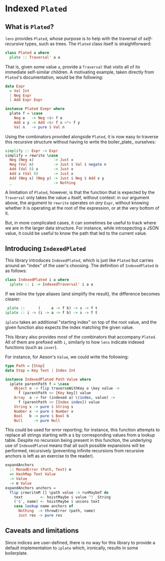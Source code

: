 # Indexed `Plated`

## What is `Plated`?

`lens` provides `Plated`, whose purpose is to help with the traversal of _self-recursive_ types, such as trees. The `Plated` class itself is straightforward:

```haskell
class Plated a where
  plate :: Traversal' a a
```

That is, given some value `a`, provide a `Traversal` that visits all of its immediate self-similar children. A motivating example, taken directly from `Plated`'s documentation, would be the following:

```haskell
data Expr
  = Val Int
  | Neg Expr
  | Add Expr Expr

instance Plated Exepr where
  plate f = \case
    Neg e   -> Neg <$> f e
    Add x y -> Add <$> f x <*> f y
    Val n   -> pure $ Val n
```

Using the combinators provided alongside `Plated`, it is now easy to traverse this recursive structure without having to write the boiler_plate_ ourselves:

```haskell
simplify :: Expr -> Expr
simplify = rewrite \case
  Neg (Neg x)         -> Just x
  Neg (Val n)         -> Just $ Val $ negate n
  Add (Val 0) x       -> Just x
  Add x (Val 0)       -> Just x
  Add (Neg x) (Neg y) -> Just $ Neg $ Add x y
  _                   -> Nothing
```

A limitation of `Plated`, however, is that the function that is expected by the `Traversal` only takes the value `a` itself, without context: in our argument above, the argument to `rewrite` operates on _any_ `Expr`, without knowing whether it is operating at the root of the expression, or at the very bottom of it.

But, in more complicated cases, it can sometimes be useful to track where we are in the larger data structure. For instance, while introspecting a JSON value, it could be useful to know the path that led to the current value.

## Introducing `IndexedPlated`

This library introduces `IndexedPlated`, which is just like `Plated` but carries around an "index" of the user's choosing. The definition of `IndexedPlated` is as follows:

```haskell
class IndexedPlated i a where
  iplate :: i -> IndexedTraversal' i a a
```

If we inline the type aliases (and simplify the result), the difference becomes clearer:

```haskell
 plate ::      (     a -> f b) -> s -> f t
iplate :: i -> (i -> a -> f b) -> s -> f t
```

`iplate` takes an additional "starting index" on top of the root value, and the given function also expects the index matching the given value.

This library also provides most of the combinators that accompany `Plated`. All of them are prefixed with `i`, similarly to how `lens` indicate indexed functions (such as `iover`).

For instance, for Aeson's `Value`, we could write the following:

```haskell
type Path = [Step]
data Step = Key Text | Index Int

instance IndexedPlated Path Value where
  iplate parentPath f = \case
    Object o -> flip traverseWithKey o \key value ->
      f (parentPath <> [Key key]) value
    Array  a -> for (indexed a) \(index, value) ->
      f (parentPath <> [Index index]) value
    String s -> pure $ String s
    Number x -> pure $ Number x
    Bool   b -> pure $ Bool b
    Null     -> pure Null
```

This could be used for error reporting; for instance, this function attempts to replace all strings starting with a `$` by corresponding values from a lookup table. Despite no recursion being present in this function, the underlying use of `IndexedPlated` means that all such possible expansions will be performed, recursively (preventing infinite recursions from recursive anchors is left as an exercise to the reader).

```haskell
expandAnchors
  :: MonadError (Path, Text) m
  => HashMap Text Value
  -> Value
  -> m Value
expandAnchors anchors =
  flip irewriteM [] \path value -> runMaybeT do
    text        <- hoistMaybe $ value ^? _String
    ('$', name) <- hoistMaybe $ uncons text
    case lookup name anchors of
      Nothing  -> throwError (path, name)
      Just res -> pure res
```

## Caveats and limitations

Since indices are user-defined, there is no way for this library to provide a default implementation to `iplate` which, ironically, results in some boilerplate.
